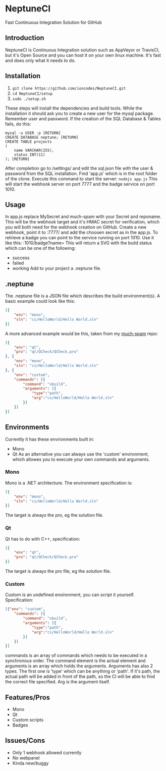 # NeptuneCI
Fast Continuous Integration Solution for GitHub

## Introduction
NeptuneCI is Continuous Integration solution such as AppVeyor or TravisCI, but it's Open Source and you can host it on your own linux machine.
It's fast and does only what it needs to do.

## Installation
1. ```git clone https://github.com/ioncodes/NeptuneCI.git```
2. ```cd NeptuneCI/setup```
3. ```sudo ./setup.sh```

These steps will install the dependencies and build tools.
While the installation it should ask you to create a new user for the mysql package. Remember user and password.
If the creation of the SQL Database & Tables fails, do this:
```
mysql -u USER -p [RETURN]
CREATE DATABASE neptune; [RETURN]
CREATE TABLE projects
(
    name VARCHAR(255),
    status INT(11)
); [RETURN]
```
After completion go to /settings/ and edit the sql.json file with the user & password from the SQL installation.
Find 'app.js' which is in the root folder of the clone.
Execute this command to start the server:
```nodejs app.js```
This will start the webhook server on port 7777 and the badge service on port 1010.

## Usage
In app.js replace MySecret and much-spam with your Secret and reponame. This will be the webhook target and it's HMAC secret for verification, which you will both need for the webhook creation on GitHub.
Create a new webhook, point it to <your-server>:7777/<webhook-path> and add the choosen secret as in the app.js.
To retrieve a badge you can point to the service running on port 1010.
Use it like this:
<your-server>:1010/badge?name=<your-path-name>
This will return a SVG with the build status which can be one of the following:
- success
- failed
- working
Add to your project a .neptune file.

## .neptune
The .neptune file is a JSON file which describes the build environment(s). A basic example could look like this:
```json
[{
	"env": "mono",
	"sln": "cs/HelloWorld/Hello World.sln"
}]
```

A more advanced example would be this, taken from my [much-spam](https://github.com/ioncodes/much-spam) repo:
```json
[{
	"env": "qt",
	"pro": "qt/QCheck/QCheck.pro"
}, {
	"env": "mono",
	"sln": "cs/HelloWorld/Hello World.sln"
}, {
	"env": "custom",
	"commands": [{
		"command": "xbuild",
		"arguments": [{
			"type":"path",
			"arg":"cs/HelloWorld/Hello World.sln"
		}]
	}]
}]
```

## Environments
Currently it has these environments built in:
- Mono
- Qt
As an alternative you can always use the 'custom' environment, which allowes you to execute your own commands and arguments.

### Mono
Mono is a .NET architecture. The environment specification is:
```json
[{
	"env": "mono",
	"sln": "cs/HelloWorld/Hello World.sln"
}]
```
The target is always the pro, eg the solution file.

### Qt
Qt has to do with C++, specification:
```json
[{
	"env": "qt",
	"pro": "qt/QCheck/QCheck.pro"
}]
```
The target is always the pro file, eg the solution file.

### Custom
Custom is an undefined environment, you can script it yourself. Specification:
```json
[{"env": "custom",
	"commands": [{
		"command": "xbuild",
		"arguments": [{
			"type":"path",
			"arg":"cs/HelloWorld/Hello World.sln"
		}]
	}]
}]
```
commands is an array of commands which needs to be executed in a synchronous order. The command element is the actual element and arguments is an array which holds the arguments.
Arguments has also 2 types. The first one is 'type' which can be anything or 'path'. If it's path, the actual path will be added in front of the path, so the CI will be able to find the correct file specified.
Arg is the argument itself.

## Features/Pros
- Mono
- Qt
- Custom scripts
- Badges

## Issues/Cons
- Only 1 webhook allowed currently
- No webpanel
- Kinda new/buggy
